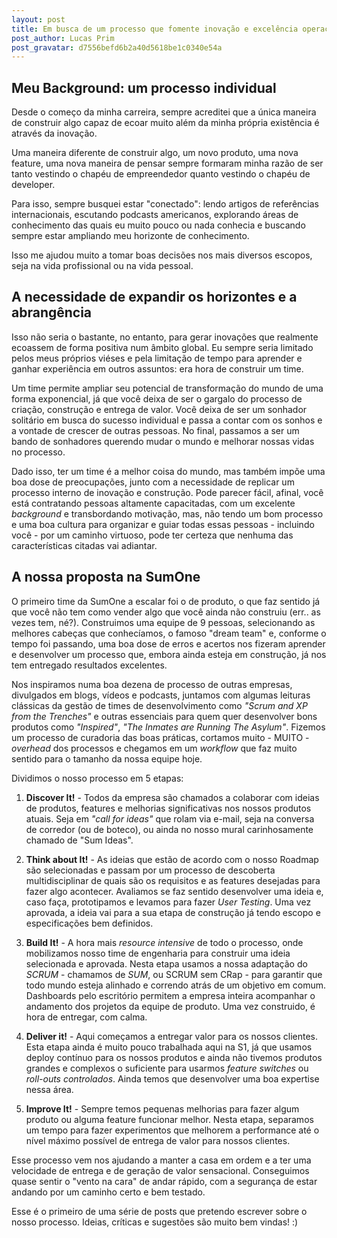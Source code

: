 ```yaml
---
layout: post
title: Em busca de um processo que fomente inovação e excelência operacional
post_author: Lucas Prim
post_gravatar: d7556befd6b2a40d5618be1c0340e54a
---
```


## Meu Background: um processo individual

Desde o começo da minha carreira, sempre acreditei que a única maneira de construir algo capaz de ecoar muito além da minha própria existência é através da inovação.

Uma maneira diferente de construir algo, um novo produto, uma nova feature, uma nova maneira de pensar sempre formaram minha razão de ser tanto vestindo o chapéu de empreendedor quanto vestindo o chapéu de developer.

<!-- more -->

Para isso, sempre busquei estar "conectado": lendo artigos de referências internacionais, escutando podcasts americanos, explorando áreas de conhecimento das quais eu muito pouco ou nada conhecia e buscando sempre estar ampliando meu horizonte de conhecimento.

Isso me ajudou muito a tomar boas decisões nos mais diversos escopos, seja na vida profissional ou na vida pessoal.

## A necessidade de expandir os horizontes e a abrangência

Isso não seria o bastante, no entanto, para gerar inovações que realmente ecoassem de forma positiva num âmbito global. Eu sempre seria limitado pelos meus próprios viéses e pela limitação de tempo para aprender e ganhar experiência em outros assuntos: era hora de construir um time.

Um time permite ampliar seu potencial de transformação do mundo de uma forma exponencial, já que você deixa de ser o gargalo do processo de criação, construção e entrega de valor. Você deixa de ser um sonhador solitário em busca do sucesso individual e passa a contar com os sonhos e a vontade de crescer de outras pessoas. No final, passamos a ser um bando de sonhadores querendo mudar o mundo e melhorar nossas vidas no processo.

Dado isso, ter um time é a melhor coisa do mundo, mas também impõe uma boa dose de preocupações, junto com a necessidade de replicar um processo interno de inovação e construção. Pode parecer fácil, afinal, você está contratando pessoas altamente capacitadas, com um excelente _background_ e transbordando motivação, mas, não tendo um bom processo e uma boa cultura para organizar e guiar todas essas pessoas - incluindo você - por um caminho virtuoso, pode ter certeza que nenhuma das características citadas vai adiantar.

## A nossa proposta na SumOne

O primeiro time da SumOne a escalar foi o de produto, o que faz sentido já que você não tem como vender algo que você ainda não construiu (err.. as vezes tem, né?). Construimos uma equipe de 9 pessoas, selecionando as melhores cabeças que conhecíamos, o famoso "dream team" e, conforme o tempo foi passando, uma boa dose de erros e acertos nos fizeram aprender e desenvolver um processo que, embora ainda esteja em construção, já nos tem entregado resultados excelentes.

Nos inspiramos numa boa dezena de processo de outras empresas, divulgados em blogs, vídeos e podcasts, juntamos com algumas leituras clássicas da gestão de times de desenvolvimento como _"Scrum and XP from the Trenches"_ e outras essenciais para quem quer desenvolver bons produtos como _"Inspired"_, _"The Inmates are Running The Asylum"_.
Fizemos um processo de curadoria das boas práticas, cortamos muito - MUITO - _overhead_ dos processos e chegamos em um _workflow_ que faz muito sentido para o tamanho da nossa equipe hoje.

Dividimos o nosso processo em 5 etapas:

  1. **Discover It!** - Todos da empresa são chamados a colaborar com ideias de produtos, features e melhorias significativas nos nossos produtos atuais. Seja em _"call for ideas"_ que rolam via e-mail, seja na conversa de corredor (ou de boteco), ou ainda no nosso mural carinhosamente chamado de "Sum Ideas".

  2. **Think about It!** - As ideias que estão de acordo com o nosso Roadmap são selecionadas e passam por um processo de descoberta multidisciplinar de quais são os requisitos e as features desejadas para fazer algo acontecer. Avaliamos se faz sentido desenvolver uma ideia e, caso faça, prototipamos e levamos para fazer _User Testing_. Uma vez aprovada, a ideia vai para a sua etapa de construção já tendo escopo e especificações bem definidos.

  3. **Build It!** - A hora mais _resource intensive_ de todo o processo, onde mobilizamos nosso time de engenharia para construir uma ideia selecionada e aprovada. Nesta etapa usamos a nossa adaptação do _SCRUM_ - chamamos de _SUM_, ou SCRUM sem CRap - para garantir que todo mundo esteja alinhado e correndo atrás de um objetivo em comum. Dashboards pelo escritório permitem a empresa inteira acompanhar o andamento dos projetos da equipe de produto. Uma vez construido, é hora de entregar, com calma.

  4. **Deliver it!** - Aqui começamos a entregar valor para os nossos clientes. Esta etapa ainda é muito pouco trabalhada aqui na S1, já que usamos deploy contínuo para os nossos produtos e ainda não tivemos produtos grandes e complexos o suficiente para usarmos _feature switches_ ou _roll-outs controlados_. Ainda temos que desenvolver uma boa expertise nessa área.

  5. **Improve It!** - Sempre temos pequenas melhorias para fazer algum produto ou alguma feature funcionar melhor. Nesta etapa, separamos um tempo para fazer experimentos que melhorem a performance até o nível máximo possível de entrega de valor para nossos clientes.

Esse processo vem nos ajudando a manter a casa em ordem e a ter uma velocidade de entrega e de geração de valor sensacional. Conseguimos quase sentir o "vento na cara" de andar rápido, com a segurança de estar andando por um caminho certo e bem testado.

Esse é o primeiro de uma série de posts que pretendo escrever sobre o nosso processo. Ideias, críticas e sugestões são muito bem vindas! :)
